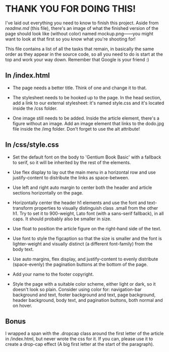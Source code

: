 # THANK YOU FOR DOING THIS!
I've laid out everything you need to know to finish this project. Aside from *readme.md* (this file), there's an image of what the finished version of the page should look like (without color) named mockup.png——you might want to look at that first so you know what you're shooting for!

This file contains a list of all the tasks that remain, in basically the same order as they appear in the source code, so all you need to do is start at the top and work your way down. Remember that Google is your friend :)

## In /index.html
+   The page needs a better title. Think of one and change it to that.

+   The stylesheet needs to be hooked up to the page. In the head section, add a link to our external stylesheet: it's named style.css and it's located inside the /css folder.

+   One image still needs to be added. Inside the article element, there's a figure without an image. Add an image element that links to the dodo.jpg file inside the /img folder. Don't forget to use the alt attribute!

## In /css/style.css
+   Set the default font on the body to 'Gentium Book Basic' with a fallback to serif, so it will be inherited by the rest of the elements.

+   Use flex display to lay out the main menu in a horizontal row and use justify-content to distribute the links as space-between.

+   Use left and right auto margin to center both the header and article sections horizontally on the page.

+   Horizontally center the header h1 elements and use the font and text-transform properties to visually distinguish class .small from the other h1. Try to set it to 900-weight, Lato font (with a sans-serif fallback), in all caps. It should probably also be smaller in size.

+   Use float to position the article figure on the right-hand side of the text.

+   Use font to style the figcaption so that the size is smaller and the font is lighter-weight and visually distinct (a different font-family) from the body text.

+   Use auto margins, flex display, and justify-content to evenly distribute (space-evenly) the pagination buttons at the bottom of the page.

+   Add your name to the footer copyright.

+ Style the page with a suitable color scheme, either light or dark, so it doesn't look so plain. Consider using color for: navigation-bar background and text, footer background and text, page background, header background, body text, and pagination buttons, both normal and on hover.

## Bonus
I wrapped a span with the .dropcap class around the first letter of the article in /index.html, but never wrote the css for it. If you can, please use it to create a drop-cap effect (A big first letter at the start of the paragraph).
